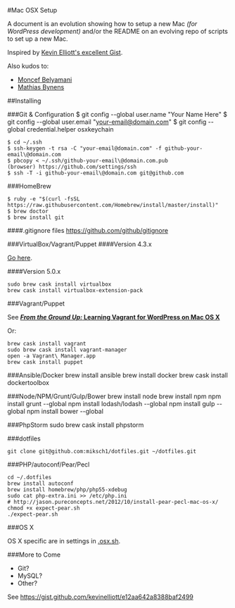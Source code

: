 #Mac OSX Setup

A document is an evolution showing how to setup a new Mac _(for WordPress development)_ and/or the README on an evolving repo of scripts to set up a new Mac.

Inspired by [Kevin Elliott's excellent Gist](https://gist.github.com/kevinelliott/e12aa642a8388baf2499).

Also kudos to:

- [Moncef Belyamani](https://www.moncefbelyamani.com/how-to-install-xcode-homebrew-git-rvm-ruby-on-mac/)
- [Mathias Bynens](https://github.com/mathiasbynens/dotfiles/blob/master/.osx)

##Installing 

	

###Git & Configuration
    $ git config --global user.name "Your Name Here"
    $ git config --global user.email "your-email@domain.com"
    $ git config --global credential.helper osxkeychain
    
    $ cd ~/.ssh
	$ ssh-keygen -t rsa -C "your-email@domain.com" -f github-your-email\@domain.com
	$ pbcopy < ~/.ssh/github-your-email\@domain.com.pub
	(browser) https://github.com/settings/ssh
	$ ssh -T -i github-your-email\@domain.com git@github.com

###HomeBrew 

	$ ruby -e "$(curl -fsSL https://raw.githubusercontent.com/Homebrew/install/master/install)"
	$ brew doctor
	$ brew install git
	
####.gitignore files
https://github.com/github/gitignore

###VirtualBox/Vagrant/Puppet
####Version 4.3.x

[Go here](https://github.com/thecodersguild/quick-start-installing-virtualbox-on-mac-os-x#version-43x).

####Version 5.0.x

	sudo brew cask install virtualbox
	brew cask install virtualbox-extension-pack
   
###Vagrant/Puppet

See [**_From the Ground Up:_ Learning Vagrant for WordPress on Mac OS X**](https://github.thecodersguild/learning-vagrant-for-wordpress)

Or:

    brew cask install vagrant
    sudo brew cask install vagrant-manager
    open -a Vagrant\ Manager.app
	brew cask install puppet
	
###Ansible/Docker
	brew install ansible
	brew install docker
	brew cask install dockertoolbox

###Node/NPM/Grunt/Gulp/Bower
	brew install node
	brew install npm
	npm install grunt --global
	npm install lodash/lodash --global
	npm install gulp --global
	npm install bower --global

###PhpStorm
	sudo brew cask install phpstorm

###dotfiles

	git clone git@github.com:miksch1/dotfiles.git ~/dotfiles.git
	

###PHP/autoconf/Pear/Pecl


	cd ~/.dotfiles
	brew install autoconf
	brew install homebrew/php/php55-xdebug
	sudo cat php-extra.ini >> /etc/php.ini
	# http://jason.pureconcepts.net/2012/10/install-pear-pecl-mac-os-x/
	chmod +x expect-pear.sh
	./expect-pear.sh


###OS X

OS X specific are in settings in [.osx.sh](.osx.sh).



###More to Come
- Git?
- MySQL?
- Other?

See https://gist.github.com/kevinelliott/e12aa642a8388baf2499
